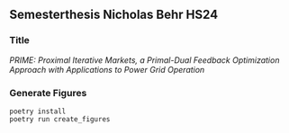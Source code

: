## Semesterthesis Nicholas Behr HS24
### Title
*PRIME: Proximal Iterative Markets, a Primal-Dual Feedback Optimization Approach with Applications to Power Grid Operation*

### Generate Figures
```console
poetry install
poetry run create_figures
```